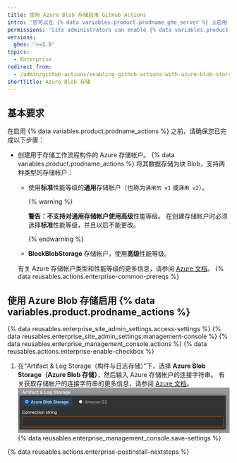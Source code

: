 ```yaml
---
title: 使用 Azure Blob 存储启用 GitHub Actions
intro: '您可以在 {% data variables.product.prodname_ghe_server %} 上启用 {% data variables.product.prodname_actions %}，并使用 Azure Blob 存储来存储工作流程运行生成的构件。'
permissions: 'Site administrators can enable {% data variables.product.prodname_actions %} and configure enterprise settings.'
versions:
  ghes: '>=3.0'
topics:
  - Enterprise
redirect_from:
  - /admin/github-actions/enabling-github-actions-with-azure-blob-storage
shortTitle: Azure Blob 存储
---
```


## 基本要求

在启用 {% data variables.product.prodname_actions %} 之前，请确保您已完成以下步骤：

* 创建用于存储工作流程构件的 Azure 存储帐户。 {% data variables.product.prodname_actions %} 将其数据存储为块 Blob，支持两种类型的存储帐户：
  * 使用**标准**性能等级的**通用**存储帐户（也称为`通用的 v1` 或`通用 v2`）。

    {% warning %}

    **警告：**不支持对通用存储帐户使用**高级**性能等级。 在创建存储帐户时必须选择**标准**性能等级，并且以后不能更改。

    {% endwarning %}
  * **BlockBlobStorage** 存储帐户，使用**高级**性能等级。

  有关 Azure 存储帐户类型和性能等级的更多信息，请参阅 [Azure 文档](https://docs.microsoft.com/en-us/azure/storage/common/storage-account-overview?toc=/azure/storage/blobs/toc.json#types-of-storage-accounts)。
{% data reusables.actions.enterprise-common-prereqs %}

## 使用 Azure Blob 存储启用 {% data variables.product.prodname_actions %}

{% data reusables.enterprise_site_admin_settings.access-settings %}
{% data reusables.enterprise_site_admin_settings.management-console %}
{% data reusables.enterprise_management_console.actions %}
{% data reusables.actions.enterprise-enable-checkbox %}
1. 在“Artifact & Log Storage（构件与日志存储）”下，选择 **Azure Blob Storage（Azure Blob 存储）**，然后输入 Azure 存储帐户的连接字符串。 有关获取存储帐户的连接字符串的更多信息，请参阅 [Azure 文档](https://docs.microsoft.com/en-us/azure/storage/common/storage-account-keys-manage?tabs=azure-portal#view-account-access-keys)。 ![用于选择 Azure Blob 存储和连接字符串字段的单选按钮](/assets/images/enterprise/management-console/actions-azure-storage.png)
{% data reusables.enterprise_management_console.save-settings %}

{% data reusables.actions.enterprise-postinstall-nextsteps %}
